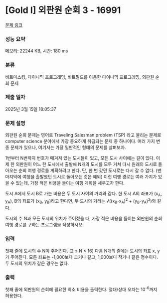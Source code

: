 # [Gold I] 외판원 순회 3 - 16991 

[문제 링크](https://www.acmicpc.net/problem/16991) 

### 성능 요약

메모리: 22244 KB, 시간: 180 ms

### 분류

비트마스킹, 다이나믹 프로그래밍, 비트필드를 이용한 다이나믹 프로그래밍, 외판원 순회 문제

### 제출 일자

2025년 3월 15일 18:05:37

### 문제 설명

<p>외판원 순회 문제는 영어로 Traveling Salesman problem (TSP) 라고 불리는 문제로 computer science 분야에서 가장 중요하게 취급되는 문제 중 하나이다. 여러 가지 변종 문제가 있으나, 여기서는 가장 일반적인 형태의 문제를 살펴보자.</p>

<p>1번부터 N번까지 번호가 매겨져 있는 도시들이 있고, 모든 도시 사이에는 길이 있다. 이제 한 외판원이 어느 한 도시에서 출발해 N개의 도시를 모두 거쳐 다시 원래의 도시로 돌아오는 순회 여행 경로를 계획하려고 한다. 단, 한 번 갔던 도시로는 다시 갈 수 없다. (맨 마지막에 여행을 출발했던 도시로 돌아오는 것은 예외) 이런 여행 경로는 여러 가지가 있을 수 있는데, 가장 적은 비용을 들이는 여행 계획을 세우고자 한다.</p>

<p>도시 A에서 도시 B로 가는 비용은 두 도시 사이의 거리와 같다. 한 도시 A의 좌표가 (x<sub>A</sub>, y<sub>A</sub>), B의 좌표가 (x<sub>B</sub>, y<sub>B</sub>)라고 한다면, 두 도시의 거리는 √((x<sub>B</sub>-x<sub>A</sub>)<sup>2</sup> + (y<sub>B</sub>-y<sub>A</sub>)<sup>2</sup>)와 같다.</p>

<p>도시의 수 N과 모든 도시의 위치가 주어졌을 때, 가장 적은 비용을 들이는 외판원의 순회 여행 경로를 구하는 프로그램을 작성하시오.</p>

### 입력 

 <p>첫째 줄에 도시의 수 N이 주어진다. (2 ≤ N ≤ 16) 다음 N개의 줄에는 도시의 좌표 x, y가 주어진다. 모든 좌표는 -1,000보다 크거나 같고, 1,000보다 작거나 같은 정수이다. 두 도시의 위치가 같은 경우는 없다.</p>

### 출력 

 <p>첫째 줄에 외판원의 순회에 필요한 최소 비용을 출력한다. 절대/상대 오차는 10<sup>-6</sup>까지 허용한다.</p>

